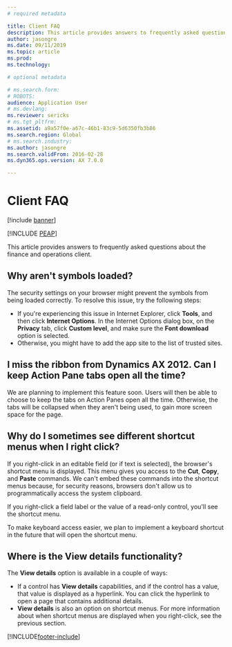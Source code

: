 ```yaml
---
# required metadata

title: Client FAQ
description: This article provides answers to frequently asked questions about the finance and operations client.
author: jasongre
ms.date: 09/11/2019
ms.topic: article
ms.prod: 
ms.technology: 

# optional metadata

# ms.search.form: 
# ROBOTS: 
audience: Application User
# ms.devlang: 
ms.reviewer: sericks
# ms.tgt_pltfrm: 
ms.assetid: a9a57f0e-a67c-46b1-83c9-5d6350fb3b86
ms.search.region: Global
# ms.search.industry: 
ms.author: jasongre
ms.search.validFrom: 2016-02-28
ms.dyn365.ops.version: AX 7.0.0

---
```


# Client FAQ

[!include [banner](../includes/banner.md)]


[!INCLUDE [PEAP](../../../includes/peap-1.md)]

This article provides answers to frequently asked questions about the finance and operations client.

## Why aren't symbols loaded?

The security settings on your browser might prevent the symbols from being loaded correctly. To resolve this issue, try the following steps:

- If you're experiencing this issue in Internet Explorer, click **Tools**, and then click **Internet Options**. In the Internet Options dialog box, on the **Privacy** tab, click **Custom level**, and make sure the **Font download** option is selected.
- Otherwise, you might have to add the app site to the list of trusted sites.

## I miss the ribbon from Dynamics AX 2012. Can I keep Action Pane tabs open all the time?

We are planning to implement this feature soon. Users will then be able to choose to keep the tabs on Action Panes open all the time. Otherwise, the tabs will be collapsed when they aren't being used, to gain more screen space for the page.

## Why do I sometimes see different shortcut menus when I right click?

If you right-click in an editable field (or if text is selected), the browser's shortcut menu is displayed. This menu gives you access to the **Cut**, **Copy**, and **Paste** commands. We can't embed these commands into the shortcut menus because, for security reasons, browsers don't allow us to programmatically access the system clipboard.

If you right-click a field label or the value of a read-only control, you'll see the shortcut menu.

To make keyboard access easier, we plan to implement a keyboard shortcut in the future that will open the shortcut menu.

## Where is the View details functionality?

The **View details** option is available in a couple of ways:

- If a control has **View details** capabilities, and if the control has a value, that value is displayed as a hyperlink. You can click the hyperlink to open a page that contains additional details.
- **View details** is also an option on shortcut menus. For more information about when shortcut menus are displayed when you right-click, see the previous section.


[!INCLUDE[footer-include](../../../includes/footer-banner.md)]
